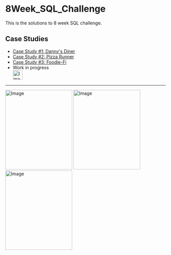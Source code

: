 # 8Week_SQL_Challenge
This is the solutions to 8 week SQL challenge.  

## Case Studies
- [Case Study #1: Danny's Diner](https://github.com/Praneetbond/8Week_SQL_Challenge/tree/be05f2ea0d01b35b9bd6adc39498c4ae63355975/Case%20Study%20%231%20-%20Danny's%20Diner)
- [Case Study #2: Pizza Runner](https://github.com/Praneetbond/8Week_SQL_Challenge/tree/c52bfc7d30f446fbfbf63f5c420a629d1881e3e1/Case%20Study%20%232%20-%20Pizza%20Runner)
- [Case Study #3: Foodie-Fi](https://github.com/Praneetbond/8Week_SQL_Challenge/tree/c50fa69f147353a51b3e16a5f59e6739c42ed242/Case%20Stude%20%233%20-%20Foodie-Fi)
- Work in progress  
      <img src="https://github.com/Praneetbond/8Week_SQL_Challenge/assets/126821894/4407f6f7-62dc-440f-b134-a70f23aabec9" alt="Image" width="30" hight="30">

***

<img src="https://user-images.githubusercontent.com/81607668/127727503-9d9e7a25-93cb-4f95-8bd0-20b87cb4b459.png" alt="Image" width="210" height="250"> <img src="https://user-images.githubusercontent.com/81607668/127271856-3c0d5b4a-baab-472c-9e24-3c1e3c3359b2.png" alt="Image" width="210" height="250"> <img src="https://user-images.githubusercontent.com/81607668/129742132-8e13c136-adf2-49c4-9866-dec6be0d30f0.png" alt="Image" width="210" height="250">
